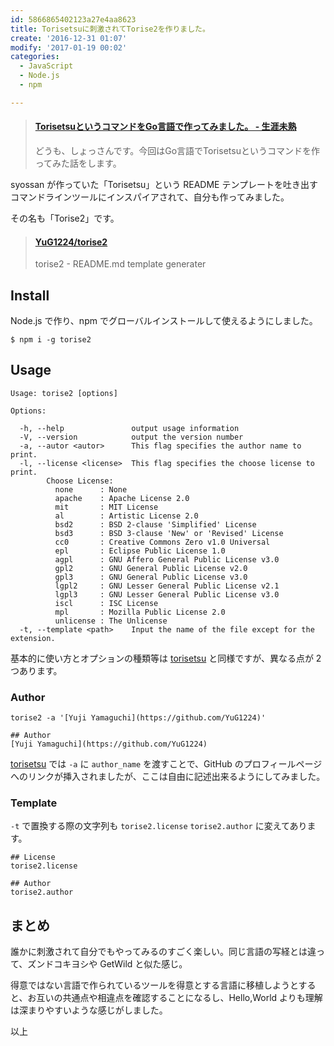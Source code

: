 ```yaml
---
id: 5866865402123a27e4aa8623
title: Torisetsuに刺激されてTorise2を作りました。
create: '2016-12-31 01:07'
modify: '2017-01-19 00:02'
categories:
  - JavaScript
  - Node.js
  - npm

---
```


<blockquote class="embedly-card" data-card-key="efc9713d77434ae8b88ef22dda0a91e8" data-card-controls="0" data-card-width="500" data-card-type="article" data-card-align="left"><h4><a href="http://syossan.hateblo.jp/entry/2016/01/06/203450">TorisetsuというコマンドをGo言語で作ってみました。 - 生涯未熟</a></h4><p>どうも、しょっさんです。今回はGo言語でTorisetsuというコマンドを作ってみた話をします。</p></blockquote>
<script async src="//cdn.embedly.com/widgets/platform.js" charset="UTF-8"></script>

syossan が作っていた「Torisetsu」という README テンプレートを吐き出すコマンドラインツールにインスパイアされて、自分も作ってみました。

その名も「Torise2」です。

<blockquote class="embedly-card" data-card-key="efc9713d77434ae8b88ef22dda0a91e8" data-card-controls="0" data-card-width="500" data-card-type="article" data-card-align="left"><h4><a href="https://github.com/YuG1224/torise2">YuG1224/torise2</a></h4><p>torise2 - README.md template generater</p></blockquote>
<script async src="//cdn.embedly.com/widgets/platform.js" charset="UTF-8"></script>

<!-- more -->

## Install

Node.js で作り、npm でグローバルインストールして使えるようにしました。

```
$ npm i -g torise2
```

## Usage

```
Usage: torise2 [options]

Options:

  -h, --help               output usage information
  -V, --version            output the version number
  -a, --autor <autor>      This flag specifies the author name to print.
  -l, --license <license>  This flag specifies the choose license to print.
        Choose License:
          none      : None
          apache    : Apache License 2.0
          mit       : MIT License
          al        : Artistic License 2.0
          bsd2      : BSD 2-clause 'Simplified' License
          bsd3      : BSD 3-clause 'New' or 'Revised' License
          cc0       : Creative Commons Zero v1.0 Universal
          epl       : Eclipse Public License 1.0
          agpl      : GNU Affero General Public License v3.0
          gpl2      : GNU General Public License v2.0
          gpl3      : GNU General Public License v3.0
          lgpl2     : GNU Lesser General Public License v2.1
          lgpl3     : GNU Lesser General Public License v3.0
          iscl      : ISC License
          mpl       : Mozilla Public License 2.0
          unlicense : The Unlicense
  -t, --template <path>    Input the name of the file except for the extension.
```

基本的に使い方とオプションの種類等は [torisetsu](https://github.com/syossan27/torisetsu) と同様ですが、異なる点が 2 つあります。

### Author

```
torise2 -a '[Yuji Yamaguchi](https://github.com/YuG1224)'
```

```
## Author
[Yuji Yamaguchi](https://github.com/YuG1224)
```

[torisetsu](https://github.com/syossan27/torisetsu) では `-a` に `author_name` を渡すことで、GitHub のプロフィールページへのリンクが挿入されましたが、ここは自由に記述出来るようにしてみました。

### Template

`-t` で置換する際の文字列も `torise2.license` `torise2.author` に変えてあります。

```
## License
torise2.license

## Author
torise2.author
```

## まとめ

誰かに刺激されて自分でもやってみるのすごく楽しい。同じ言語の写経とは違って、ズンドコキヨシや GetWild と似た感じ。

得意ではない言語で作られているツールを得意とする言語に移植しようとすると、お互いの共通点や相違点を確認することになるし、Hello,World よりも理解は深まりやすいような感じがしました。

以上

